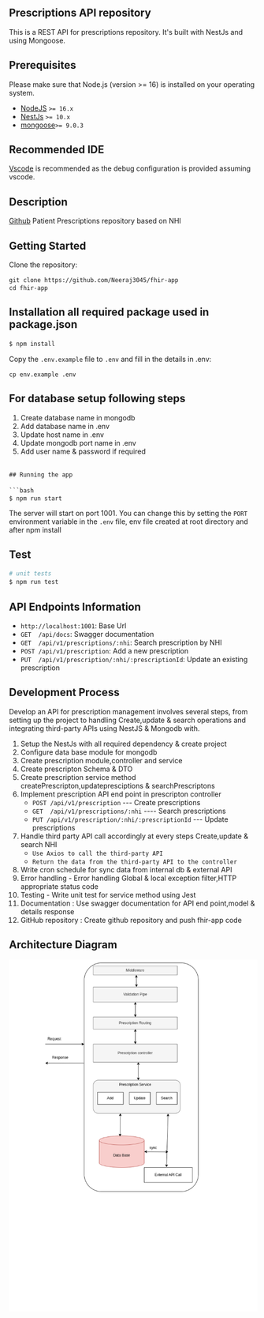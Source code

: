 ## Prescriptions API repository 

 This is a REST API for prescriptions repository. It's built with NestJs and using Mongoose.

## Prerequisites
Please make sure that Node.js (version >= 16) is installed on your operating system.

- [NodeJS](https://nodejs.org/en/) `>= 16.x`
- [NestJs](https://nestjs.com/) `>= 10.x`
- [mongoose](https://www.npmjs.com/package/mongoose)`>= 9.0.3`


## Recommended IDE

[Vscode](https://code.visualstudio.com/) is recommended as the debug configuration is provided assuming vscode.


## Description

[Github](https://github.com/Neeraj3045/fhir-app) Patient Prescriptions repository based on NHI

## Getting Started

Clone the repository:

```
git clone https://github.com/Neeraj3045/fhir-app
cd fhir-app
```

## Installation all required package used in package.json

```bash
$ npm install
```

Copy the `.env.example` file to `.env` and fill in the details in .env:

```
cp env.example .env
```

## For database setup following steps 

 1. Create database name in mongodb
 2. Add database name in .env
 3. Update host name in .env
 4. Update mongodb port name in .env
 5. Add  user name & password if required
```

## Running the app

```bash
$ npm run start
```
The server will start on port 1001. You can change this by setting the `PORT` environment variable in the `.env` file, env file created at root directory and after npm install

## Test

```bash
# unit tests
$ npm run test
```

## API Endpoints Information

- `http://localhost:1001`: Base Url
- `GET  /api/docs`: Swagger documentation
- `GET  /api/v1/prescriptions/:nhi`: Search prescription by NHI
- `POST /api/v1/prescription`: Add a new prescription
- `PUT  /api/v1/prescription/:nhi/:prescriptionId`: Update an existing prescription

## Development Process

Develop an API for prescription management involves several steps, from setting up the project to handling Create,update & search operations and integrating third-party APIs using NestJS & Mongodb with.

1. Setup the NestJs with all required dependency & create project 
2. Configure data base module for mongodb
3. Create prescription module,controller and service
4. Create prescripton Schema & DTO 
5. Create prescription service method createPrescripton,updatepresciptions & searchPrescriptons
6. Implement prescription API end point in prescripton controller
   - `POST /api/v1/prescription` --- Create prescriptions
   - `GET  /api/v1/prescriptions/:nhi` ---- Search prescriptions
   - `PUT /api/v1/prescription/:nhi/:prescriptionId` --- Update prescriptions 
7. Handle third party API call accordingly at every steps Create,update & search NHI
   -  `Use Axios to call the third-party API`
   -  `Return the data from the third-party API to the controller`
8. Write cron schedule for sync data from internal db & external API
9. Error handling - Error handling Global & local exception filter,HTTP appropriate status code
10. Testing - Write unit test for service method using Jest
11. Documentation : Use swagger documentation for API end point,model & details response 
12. GitHub repository : Create github repository and push fhir-app code

## Architecture Diagram
![alt text](/public/Fhir-Architecture.drawio.png)



